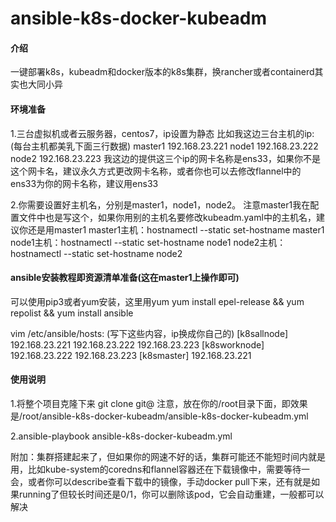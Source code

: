 # ansible-k8s-docker-kubeadm

#### 介绍
一键部署k8s，kubeadm和docker版本的k8s集群，换rancher或者containerd其实也大同小异

#### 环境准备
1.三台虚拟机或者云服务器，centos7，ip设置为静态
比如我这边三台主机的ip:
(每台主机都美乳下面三行数据)
    master1 192.168.23.221
    node1 192.168.23.222
    node2 192.168.23.223
我这边的提供这三个ip的网卡名称是ens33，如果你不是这个网卡名，建议永久方式更改网卡名称，或者你也可以去修改flannel中的ens33为你的网卡名称，建议用ens33

2.你需要设置好主机名，分别是master1，node1，node2。   注意master1我在配置文件中也是写这个，如果你用别的主机名要修改kubeadm.yaml中的主机名，建议你还是用master1
master1主机：hostnamectl --static set-hostname master1
node1主机：hostnamectl --static set-hostname node1
node2主机：hostnamectl --static set-hostname node2


#### ansible安装教程即资源清单准备(这在master1上操作即可)

可以使用pip3或者yum安装，这里用yum
yum install epel-release && yum repolist && yum install ansible

vim /etc/ansible/hosts:
(写下这些内容，ip换成你自己的)
[k8sallnode]
192.168.23.221
192.168.23.222
192.168.23.223
[k8sworknode]
192.168.23.222
192.168.23.223
[k8smaster]
192.168.23.221


#### 使用说明
1.将整个项目克隆下来 git clone git@
注意，放在你的/root目录下面，即效果是/root/ansible-k8s-docker-kubeadm/ansible-k8s-docker-kubeadm.yml

2.ansible-playbook ansible-k8s-docker-kubeadm.yml


附加：集群搭建起来了，但如果你的网速不好的话，集群可能还不能短时间内就是用，比如kube-system的coredns和flannel容器还在下载镜像中，需要等待一会，或者你可以describe查看下载中的镜像，手动docker pull下来，还有就是如果running了但较长时间还是0/1，你可以删除该pod，它会自动重建，一般都可以解决
